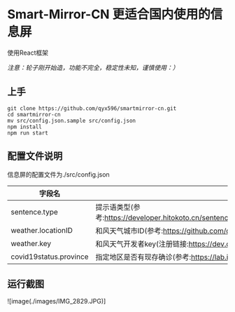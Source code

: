 # Smart-Mirror-CN 更适合国内使用的信息屏
使用React框架

*注意：轮子刚开始造，功能不完全，稳定性未知，谨慎使用：）*

## 上手
    git clone https://github.com/qyx596/smartmirror-cn.git
    cd smartmirror-cn
    mv src/config.json.sample src/config.json
    npm install
    npm run start


## 配置文件说明
信息屏的配置文件为./src/config.json

| 字段名                    | 含义                                                                                           |
|------------------------|----------------------------------------------------------------------------------------------|
| sentence.type          | 提示语类型(参考:https://developer.hitokoto.cn/sentence/#%E8%AF%B7%E6%B1%82%E5%8F%82%E6%95%B0)       |
| weather.locationID     | 和风天气城市ID(参考:https://github.com/qwd/LocationList/blob/master/China-City-List-latest.csv)<br/> |
| weather.key            | 和风天气开发者key(注册链接:https://dev.qweather.com/)                                                   |                                                                   
| covid19status.province | 指定地区是否有现存确诊(参考:https://lab.isaaclin.cn/nCoV/zh)                                              |

## 运行截图
![image(./images/IMG_2829.JPG)]
